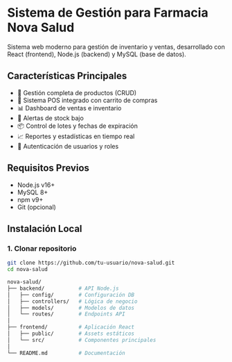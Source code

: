 # Sistema de Gestión para Farmacia Nova Salud



Sistema web moderno para gestión de inventario y ventas, desarrollado con React (frontend), Node.js (backend) y MySQL (base de datos).

## Características Principales

- 🧪 Gestión completa de productos (CRUD)
- 🧾 Sistema POS integrado con carrito de compras
- 📊 Dashboard de ventas e inventario
- 🔔 Alertas de stock bajo
- 📦 Control de lotes y fechas de expiración
- 📈 Reportes y estadísticas en tiempo real
- 🔐 Autenticación de usuarios y roles

## Requisitos Previos

- Node.js v16+
- MySQL 8+
- npm v9+
- Git (opcional)

## Instalación Local

### 1. Clonar repositorio
```bash
git clone https://github.com/tu-usuario/nova-salud.git
cd nova-salud

nova-salud/
├── backend/           # API Node.js
│   ├── config/        # Configuración DB
│   ├── controllers/   # Lógica de negocio
│   ├── models/        # Modelos de datos
│   └── routes/        # Endpoints API
│
├── frontend/          # Aplicación React
│   ├── public/        # Assets estáticos
│   └── src/           # Componentes principales
│
└── README.md          # Documentación
